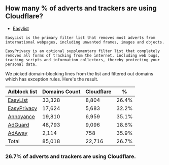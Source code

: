 ## How many % of adverts and trackers are using Cloudflare?


- [Easylist](https://web.archive.org/web/20210516110248/https://easylist.to/)
```
EasyList is the primary filter list that removes most adverts from international webpages, including unwanted frames, images and objects.

EasyPrivacy is an optional supplementary filter list that completely removes all forms of tracking from the internet, including web bugs, tracking scripts and information collectors, thereby protecting your personal data.
```


We picked domain-blocking lines from the list and filtered out domains which has exception rules.
Here's the result.


| Adblock list | Domains Count | Cloudflare | % |
| --- | --- | --- | --- |
| [EasyList](https://easylist.to/easylist/easylist.txt) | 33,328 | 8,804 | 26.4% |
| [EasyPrivacy](https://easylist.to/easylist/easyprivacy.txt) | 17,624 | 5,683 | 32.2% |
| [Annoyance](https://secure.fanboy.co.nz/fanboy-annoyance.txt) | 19,810 | 6,959 | 35.1% |
| [AdGuard](https://adguardteam.github.io/AdGuardSDNSFilter/Filters/filter.txt) | 48,793 | 9,096 | 18.6% |
| [AdAway](https://raw.githubusercontent.com/AdAway/adaway.github.io/master/hosts.txt) | 2,114 | 758 | 35.9% |
| Total | 85,018 | 22,716 | 26.7% |


### 26.7% of adverts and trackers are using Cloudflare.